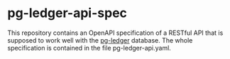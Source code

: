 # pg-ledger-api-spec

This repository contains an OpenAPI specification of a RESTful API that is supposed to work well with the [pg-ledger](http://github.com/TobiasBengtsson/pg-ledger) database. The whole specification is contained in the file pg-ledger-api.yaml.
